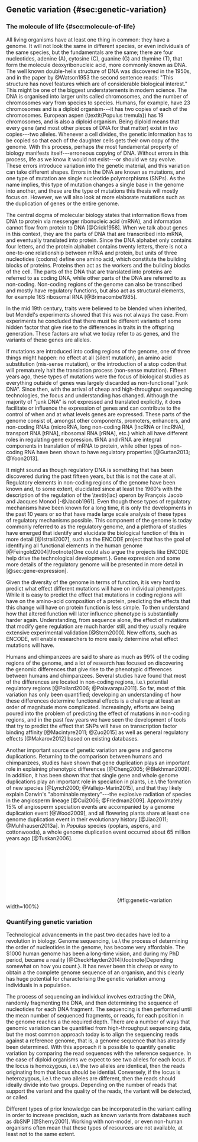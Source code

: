 ## Genetic variation {#sec:genetic-variation}

### The molecule of life {#sec:molecule-of-life}

All living organisms have at least one thing in common: they have a genome.
It will not look the same in different species, or even individuals of the same species, but the fundamentals are the same; there are four nucleotides, adenine (A), cytosine (C), guanine (G) and thymine (T), that form the molecule deoxyribonucleic acid, more commonly known as DNA.
The well known double-helix structure of DNA was discovered in the 1950s, and in the paper by @Watson1953 the second sentence reads: "This structure has novel features which are of considerable biological interest." This might be one of the biggest understatements in modern science.
The DNA is organised into larger units called chromosomes, and the number of chromosomes vary from species to species.
Humans, for example, have 23 chromosomes and is a diploid organism---it has two copies of each of the chromosomes.
European aspen (\textit{Populus tremula}) has 19 chromosomes, and is also a diploid organism.
Being diploid means that every gene (and most other pieces of DNA for that matter) exist in two copies---two alleles.
Whenever a cell divides, the genetic information has to be copied so that each of the daughter cells gets their own copy of the genome.
With this process, perhaps *the* most fundamental property of biology manifests itself---erroneous copying of DNA.
Without errors in this process, life as we know it would not exist---or should we say evolve.
These errors introduce variation into the genetic material, and this variation can take different shapes.
Errors in the DNA are known as mutations, and one type of mutation are single nucleotide polymorphisms (SNPs).
As the name implies, this type of mutation changes a single base in the genome into another, and these are the type of mutations this thesis will mostly focus on. However, we will also look at more elaborate mutations such as the duplication of genes or the entire genome.

The central dogma of molecular biology states that information flows from DNA to protein via messenger ribonucleic acid (mRNA), and information cannot flow from protein to DNA [@Crick1958].
When we talk about genes in this context, they are the parts of DNA that are transcribed into mRNA, and eventually translated into protein.
Since the DNA alphabet only contains four letters, and the protein alphabet contains twenty letters, there is not a one-to-one relationship between mRNA and protein, but units of three nucleotides (codons) define one amino acid, which constitute the building blocks of proteins.
Proteins then act as the workers and the building blocks of the cell.
The parts of the DNA that are translated into proteins are referred to as coding DNA, while other parts of the DNA are referred to as non-coding.
Non-coding regions of the genome can also be transcribed and mostly have regulatory functions, but also act as structural elements, for example 16S ribosomal RNA [@Brimacombe1985].

In the mid 19th century, traits were believed to be blended when inherited, but Mendel's experiments showed that this was not always the case.
From experiments he concluded that there must be different variants of some hidden factor that give rise to the differences in traits in the offspring generation.
These factors are what we today refer to as genes, and the variants of these genes are alleles.

If mutations are introduced into coding regions of the genome, one of three things might happen: no effect at all (silent mutation), an amino acid substitution (mis-sense mutation), or the introduction of a stop codon that will prematurely halt the translation process (non-sense mutation).
Fifteen years ago, these types of mutations were the focus of biological studies as everything outside of genes was largely discarded as non-functional "junk DNA".
Since then, with the arrival of cheap and high-throughput sequencing technologies, the focus and understanding has changed.
Although the majority of "junk DNA" is not expressed and translated explicitly, it does facilitate or influence the expression of genes and can contribute to the control of when and at what levels genes are expressed.
These parts of the genome consist of, amongst other components, promoters, enhancers, and non-coding RNAs (microRNA, long non-coding RNA [lncRNA or lincRNA], transport RNA [tRNA], ribosomal RNA [rRNA], etc.) which all have different roles in regulating gene expression.
tRNA and rRNA are integral components in translation of mRNA to protein, while other types of non-coding RNA have been shown to have regulatory properties [@Gurtan2013; @Yoon2013].

It might sound as though regulatory DNA is something that has been discovered during the past fifteen years, but this is not the case at all.
Regulatory elements in non-coding regions of the genome have been known and, to some extent, elucidated since at least the 1960's with the description of the regulation of the \textit{lac} operon by François Jacob and Jacques Monod [-@Jacob1961].
Even though these types of regulatory mechanisms have been known for a long time, it is only the developments in the past 10 years or so that have made large scale analysis of these types of regulatory mechanisms possible.
This component of the genome is today commonly referred to as the regulatory genome, and a plethora of studies have emerged that identify and elucidate the biological function of this in more detail [@Istrail2007], such as the ENCODE project that has the goal of identifying all functional elements in the human genome [@Feingold2004]\footnote{One could also argue the projects like ENCODE help drive the technological development.}.
Gene expression and some more details of the regulatory genome will be presented in more detail in [@sec:gene-expression].

Given the diversity of the genome in terms of function, it is very hard to predict what effect different mutations will have on individual phenotypes.
While it is easy to predict the effect that mutations in coding regions will have on the amino-acid composition of a protein, predicting the effects that this change will have on protein function is less simple.
To then understand how that altered function will later influence phenotype is substantially harder again.
Understanding, from sequence alone, the effect of mutations that modify gene regulation are much harder still, and they usually require extensive experimental validation [@Stern2000].
New efforts, such as ENCODE, will enable researchers to more easily determine what effect mutations will have.

Humans and chimpanzees are said to share as much as 99% of the coding regions of the genome, and a lot of research has focused on discovering the genomic differences that give rise to the phenotypic differences between humans and chimpanzees.
Several studies have found that most of the differences are located in non-coding regions, i.e.\ potential regulatory regions [@Pollard2006; @Polavarapu2011].
So far, most of this variation has only been quantified; developing an understanding of how these differences determine functional effects is a challenge at least an order of magnitude more complicated.
Increasingly, efforts are being poured into the problem of predicting the effect of mutations in non-coding regions, and in the past few years we have seen the development of tools that try to predict the effect that SNPs will have on transcription factor binding affinity [@Macintyre2011; @Zuo2015] as well as general regulatory effects [@Makarov2012] based on existing databases.

Another important source of genetic variation are gene and genome duplications.
Returning to the comparison between humans and chimpanzees, studies have shown that gene duplication plays an important role in explaining phenotypic differences [@Cheng2005; @Blekhman2009].
In addition, it has been shown that that single gene and whole genome duplications play an important role in speciation in plants, i.e.\ the formation of new species [@Lynch2000; @Vallejo-Marin2015], and that they likely explain Darwin's "abominable mystery"---the explosive radiation of species in the angiosperm lineage [@Cui2006; @Friedman2009].
Approximately 15% of angiosperm speciation events are accompanied by a genome duplication event [@Wood2009], and all flowering plants share at least one genome  duplication event in their evolutionary history [@Jiao2011; @Muhlhausen2013a].
In *Populus* species (poplars, aspens, and cottonwoods), a whole genome duplication event occurred about 65 million years ago [@Tuskan2006].

![Schematic example of genetic variation.
Each of the four diploid individuals has two alleles for each locus representing intergenic sequences (blue), long-range regulatory elements (red), promoters (yellow), and genes (green).
Polymorphisms where one of the alleles does not match the reference is indicated by black lines.
A gene duplication is illustrated as well where individual three has a duplication of both alleles while individual four only has a duplication of one of the alleles.](figures/genetic_variation.pdf){#fig:genetic-variation width=100%}

### Quantifying genetic variation

Technological advancements in the past two decades have led to a revolution in biology.
Genome sequencing, i.e.\ the process of determining the order of nucleotides in the genome, has become very affordable.
The $1000 human genome has been a long-time vision, and during my PhD period, became a reality [@CheckHayden2014]\footnote{Depending somewhat on how you count.}.
It has never been this cheap or easy to obtain a the complete genome sequence of an organism, and this clearly has huge potential for characterising the genetic variation among individuals in a population.

The process of sequencing an individual involves extracting the DNA, randomly fragmenting the DNA, and then determining the sequence of nucleotides for each DNA fragment.
The sequencing is then performed until the mean number of sequenced fragments, or reads, for each position in the genome reaches a the required depth.
There are a number of ways that genomic variation can be quantified from high-throughput sequencing data, but the most common approach today is to align the sequencing reads against a reference genome, that is, a genome sequence that has already been determined.
With this approach it is possible to quantify genetic variation by comparing the read sequences with the reference sequence.
In the case of diploid organisms we expect to see two alleles for each locus.
If the locus is homozygous, i.e.\ the two alleles are identical, then the reads originating from that locus should be idential.
Conversely, if the locus is heterozygous, i.e.\ the two alleles are different, then the reads should ideally divide into two groups.
Depending on the number of reads that support the variant and the quality of the reads, the variant will be detected, or called.

Different types of prior knowledge can be incorporated in the variant calling in order to increase precision, such as known variants from databases such as dbSNP [@Sherry2001].
Working with non-model, or even non-human organisms often mean that these types of resources are not available, at least not to the same extent.

<!-- Genetic variants occur with different frequencies within a population.
In order to detect rare variants with reasonable statistical power, you need a correspondingly large sample size.
In some parts of the literature, rare variants are believed to be the largest contributors to phenotypic variance.
-->
